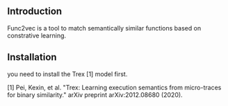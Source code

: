 ## Introduction

Func2vec is a tool to match semantically similar functions based on constrative learning. 

## Installation
you need to install the Trex [1] model first.

[1] Pei, Kexin, et al. "Trex: Learning execution semantics from micro-traces for binary similarity." arXiv preprint arXiv:2012.08680 (2020).

